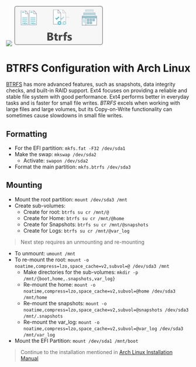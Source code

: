 <p float="left">
  <img src="https://archlinux.org/static/logos/archlinux-logo-dark-90dpi.ebdee92a15b3.png" width="49%" />
  <img src="images/btrfs-logo.png" width="49%" />
</p>

# BTRFS Configuration with Arch Linux

[BTRFS](https://docs.kernel.org/filesystems/btrfs.html#:~:text=Btrfs%20is%20a%20copy%20on,open%20for%20contribution%20from%20anyone.) has more advanced features, such as snapshots, data integrity checks, and built-in RAID support. Ext4 focuses on providing a reliable and stable file system with good performance. Ext4 performs better in everyday tasks and is faster for small file writes. _BTRFS_ excels when working with large files and large volumes, but its Copy-on-Write functionality can sometimes cause slowdowns in small file writes.

## Formatting

- For the EFI partition: `mkfs.fat -F32 /dev/sda1`
- Make the swap: `mkswap /dev/sda2`
  - Activate: `swapon /dev/sda2`
- Format the main partition: `mkfs.btrfs /dev/sda3`

## Mounting

- Mount the root partition: `mount /dev/sda3 /mnt`
- Create sub-volumes:
  - Create for root: `btrfs su cr /mnt/@`
  - Create for Home: `btrfs su cr /mnt/@home`
  - Create for Snapshots: `btrfs su cr /mnt/@snapshots`
  - Create for Logs: `btrfs su cr /mnt/@var_log`

> Next step requires an unmounting and re-mounting

- To unmount: `umount /mnt`
- To re-mount the root: `mount -o noatime,compress=lzo,space_cache=v2,subvol=@ /dev/sda3 /mnt`
  - Make directories for the sub-volumes: `mkdir -p /mnt/{boot,home,.snapshots,var_log}`
  - Re-mount the home: `mount -o noatime,compress=lzo,space_cache=v2,subvol=@home /dev/sda3 /mnt/home`
  - Re-mount the snapshots: `mount -o noatime,compress=lzo,space_cache=v2,subvol=@snapshots /dev/sda3 /mnt/.snapshots`
  - Re-mount the var_log: `mount -o noatime,compress=lzo,space_cache=v2,subvol=@var_log /dev/sda3 /mnt/var_log`
- Mount the EFI Partition: `mount /dev/sda1 /mnt/boot`

> Continue to the installation mentioned in [Arch Linux Installation Manual](https://github.com/khaledCSE/selfMade-Tutorials/blob/main/install-arch.md)
